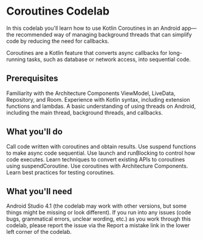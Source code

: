 # Coroutines Codelab

In this codelab you'll learn how to use Kotlin Coroutines in an Android app—the recommended way of managing background threads that can simplify code by reducing the need for callbacks.

Coroutines are a Kotlin feature that converts async callbacks for long-running tasks, such as database or network access, into sequential code.

## Prerequisites

Familiarity with the Architecture Components ViewModel, LiveData, Repository, and Room.
Experience with Kotlin syntax, including extension functions and lambdas.
A basic understanding of using threads on Android, including the main thread, background threads, and callbacks.

## What you'll do

Call code written with coroutines and obtain results.
Use suspend functions to make async code sequential.
Use launch and runBlocking to control how code executes.
Learn techniques to convert existing APIs to coroutines using suspendCoroutine.
Use coroutines with Architecture Components.
Learn best practices for testing coroutines.

## What you'll need
Android Studio 4.1 (the codelab may work with other versions, but some things might be missing or look different).
If you run into any issues (code bugs, grammatical errors, unclear wording, etc.) as you work through this codelab, please report the issue via the Report a mistake link in the lower left corner of the codelab.


